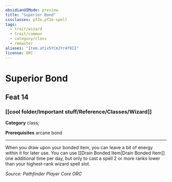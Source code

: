 ```yaml
---
obsidianUIMode: preview
title: "Superior Bond"
cssclasses: pf2e,pf2e-spell
tags:
  - trait/wizard
  - trait/common
  - category/class
  - remaster
aliases: "Item.aYiv5YCmJYr4f8II"
license: ORC
---
```

# Superior Bond
## Feat 14
### [[cool folder/Important stuff/Reference/Classes/Wizard]]

**Category** class; 



**Prerequisites** arcane bond
* * *
When you draw upon your bonded item, you can leave a bit of energy within it for later use. You can use [[Drain Bonded Item|Drain Bonded Item]] one additional time per day, but only to cast a spell 2 or more ranks lower than your highest-rank wizard spell slot.

*Source: Pathfinder Player Core*
*ORC*
